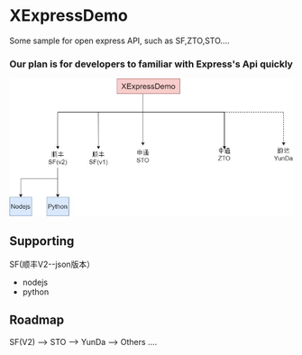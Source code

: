 
# XExpressDemo
Some sample for open express API, such as SF,ZTO,STO.... 

### Our plan is for developers to familiar with Express's Api quickly
![](https://github.com/sytpb/XExpressDemo/raw/master/images/plan.jpg)


Supporting
----
SF(顺丰V2--json版本）
* nodejs
* python


Roadmap 
----
SF(V2)  --> STO  -->  YunDa --> Others .... 


